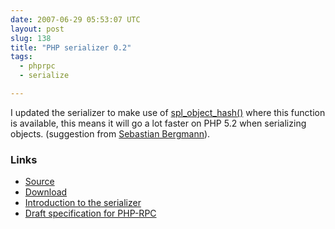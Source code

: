 ```yaml
---
date: 2007-06-29 05:53:07 UTC
layout: post
slug: 138
title: "PHP serializer 0.2"
tags:
  - phprpc
  - serialize

---
```

<p>I updated the serializer to make use of <a href="http://ca.php.net/spl_object_hash">spl_object_hash()</a> where this function is available, this means it will go a lot faster on PHP 5.2 when serializing objects. (suggestion from <a href="http://sebastian-bergmann.de/">Sebastian Bergmann</a>).</p>

<h3>Links</h3>
<ul>
<li><a href="http://www.rooftopsolutions.nl/code/?p=PHPRPC&a=s&file=/Serializer.php">Source</a></li>
<li><a href="http://www.rooftopsolutions.nl/code/PHPRPC/downloads/PHPRPC_0.2.tar.gz">Download</a></li>
<li><a href="http://evertpot.com/136">Introduction to the serializer</a></li>
<li><a href="http://evertpot.com/133">Draft specification for PHP-RPC</a></li>
</ul>
